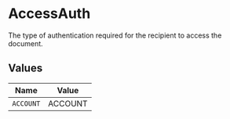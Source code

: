 # AccessAuth

The type of authentication required for the recipient to access the document.


## Values

| Name      | Value     |
| --------- | --------- |
| `ACCOUNT` | ACCOUNT   |